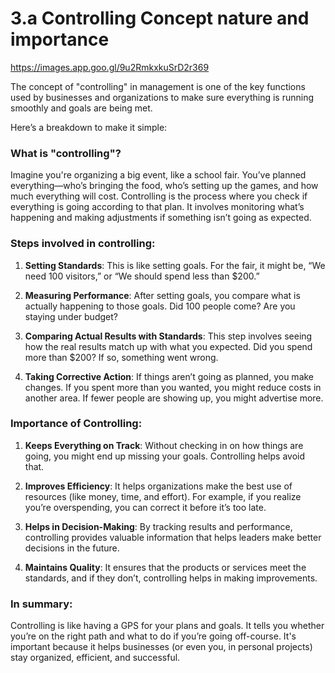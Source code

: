 # 3.a Controlling Concept nature and importance
https://images.app.goo.gl/9u2RmkxkuSrD2r369

The concept of "controlling" in management is one of the key functions used by businesses and organizations to make sure everything is running smoothly and goals are being met.

Here’s a breakdown to make it simple:

### What is "controlling"?
Imagine you're organizing a big event, like a school fair. You’ve planned everything—who’s bringing the food, who’s setting up the games, and how much everything will cost. Controlling is the process where you check if everything is going according to that plan. It involves monitoring what’s happening and making adjustments if something isn’t going as expected.

### Steps involved in controlling:
1. **Setting Standards**: This is like setting goals. For the fair, it might be, “We need 100 visitors,” or “We should spend less than $200.”
   
2. **Measuring Performance**: After setting goals, you compare what is actually happening to those goals. Did 100 people come? Are you staying under budget? 

3. **Comparing Actual Results with Standards**: This step involves seeing how the real results match up with what you expected. Did you spend more than $200? If so, something went wrong.

4. **Taking Corrective Action**: If things aren’t going as planned, you make changes. If you spent more than you wanted, you might reduce costs in another area. If fewer people are showing up, you might advertise more.

### Importance of Controlling:
1. **Keeps Everything on Track**: Without checking in on how things are going, you might end up missing your goals. Controlling helps avoid that.
   
2. **Improves Efficiency**: It helps organizations make the best use of resources (like money, time, and effort). For example, if you realize you’re overspending, you can correct it before it’s too late.

3. **Helps in Decision-Making**: By tracking results and performance, controlling provides valuable information that helps leaders make better decisions in the future.

4. **Maintains Quality**: It ensures that the products or services meet the standards, and if they don’t, controlling helps in making improvements.

### In summary:
Controlling is like having a GPS for your plans and goals. It tells you whether you’re on the right path and what to do if you’re going off-course. It's important because it helps businesses (or even you, in personal projects) stay organized, efficient, and successful.
